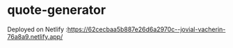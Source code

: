 # quote-generator

Deployed on Netlify :https://62cecbaa5b887e26d6a2970c--jovial-vacherin-76a8a9.netlify.app/
